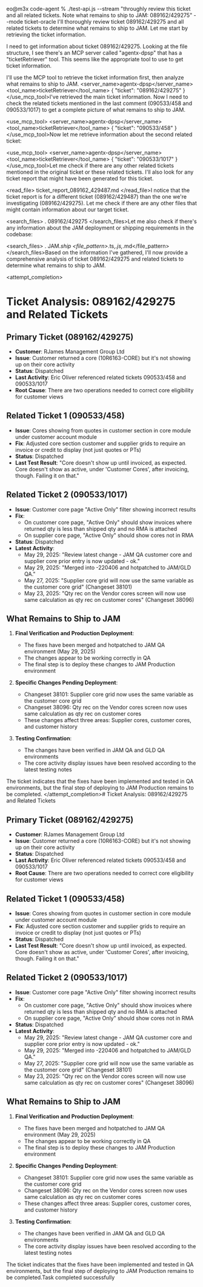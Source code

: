 eo@m3x code-agent % ./test-api.js --stream "throughly review this ticket and all related tickets. Note what remains to ship to JAM: 089162/429275" --mode ticket-oracle
I'll thoroughly review ticket 089162/429275 and all related tickets to determine what remains to ship to JAM. Let me start by retrieving the ticket information.

<thinking>
I need to get information about ticket 089162/429275. Looking at the file structure, I see there's an MCP server called "agentx-dpsp" that has a "ticketRetriever" tool. This seems like the appropriate tool to use to get ticket information.

I'll use the MCP tool to retrieve the ticket information first, then analyze what remains to ship to JAM.
</thinking>
<server_name>agentx-dpsp</server_name>
<tool_name>ticketRetriever</tool_name>
<arguments>
{
"ticket": "089162/429275"
}
</arguments>
</use_mcp_tool>I've retrieved the main ticket information. Now I need to check the related tickets mentioned in the last comment (090533/458 and 090533/1017) to get a complete picture of what remains to ship to JAM.

<use_mcp_tool>
<server_name>agentx-dpsp</server_name>
<tool_name>ticketRetriever</tool_name>
<arguments>
{
"ticket": "090533/458"
}
</arguments>
</use_mcp_tool>Now let me retrieve information about the second related ticket:

<use_mcp_tool>
<server_name>agentx-dpsp</server_name>
<tool_name>ticketRetriever</tool_name>
<arguments>
{
"ticket": "090533/1017"
}
</arguments>
</use_mcp_tool>Let me check if there are any other related tickets mentioned in the original ticket or these related tickets. I'll also look for any ticket report that might have been generated for this ticket.

<read_file>
<args>
<file>
<path>ticket_report_089162_429487.md</path>
</file>
</args>
</read_file>I notice that the ticket report is for a different ticket (089162/429487) than the one we're investigating (089162/429275). Let me check if there are any other files that might contain information about our target ticket.

<search_files>
<path>.</path>
<regex>089162/429275</regex>
</search_files>Let me also check if there's any information about the JAM deployment or shipping requirements in the codebase:

<search_files>
<path>.</path>
<regex>JAM._ship</regex>
<file_pattern>_.ts,_.js,_.md</file_pattern>
</search_files>Based on the information I've gathered, I'll now provide a comprehensive analysis of ticket 089162/429275 and related tickets to determine what remains to ship to JAM.

<attempt_completion>
<result>

# Ticket Analysis: 089162/429275 and Related Tickets

## Primary Ticket (089162/429275)

- **Customer**: RJames Management Group Ltd
- **Issue**: Customer returned a core (10R6163-CORE) but it's not showing up on their core activity
- **Status**: Dispatched
- **Last Activity**: Eric Oliver referenced related tickets 090533/458 and 090533/1017
- **Root Cause**: There are two operations needed to correct core eligibility for customer views

## Related Ticket 1 (090533/458)

- **Issue**: Cores showing from quotes in customer section in core module under customer account module
- **Fix**: Adjusted core section customer and supplier grids to require an invoice or credit to display (not just quotes or PTs)
- **Status**: Dispatched
- **Last Test Result**: "Core doesn't show up until invoiced, as expected. Core doesn't show as active, under 'Customer Cores', after invoicing, though. Failing it on that."

## Related Ticket 2 (090533/1017)

- **Issue**: Customer core page "Active Only" filter showing incorrect results
- **Fix**:
    - On customer core page, "Active Only" should show invoices where returned qty is less than shipped qty and no RMA is attached
    - On supplier core page, "Active Only" should show cores not in RMA
- **Status**: Dispatched
- **Latest Activity**:
    - May 29, 2025: "Review latest change - JAM QA customer core and supplier core prior entry is now updated - ok."
    - May 29, 2025: "Merged into -220406 and hotpatched to JAM/GLD QA."
    - May 27, 2025: "Supplier core grid will now use the same variable as the customer core grid" (Changeset 38101)
    - May 23, 2025: "Qty rec on the Vendor cores screen will now use same calculation as qty rec on customer cores" (Changeset 38096)

## What Remains to Ship to JAM

1. **Final Verification and Production Deployment**:

    - The fixes have been merged and hotpatched to JAM QA environment (May 29, 2025)
    - The changes appear to be working correctly in QA
    - The final step is to deploy these changes to JAM Production environment

2. **Specific Changes Pending Deployment**:

    - Changeset 38101: Supplier core grid now uses the same variable as the customer core grid
    - Changeset 38096: Qty rec on the Vendor cores screen now uses same calculation as qty rec on customer cores
    - These changes affect three areas: Supplier cores, customer cores, and customer history

3. **Testing Confirmation**:
    - The changes have been verified in JAM QA and GLD QA environments
    - The core activity display issues have been resolved according to the latest testing notes

The ticket indicates that the fixes have been implemented and tested in QA environments, but the final step of deploying to JAM Production remains to be completed.
</result>
</attempt_completion># Ticket Analysis: 089162/429275 and Related Tickets

## Primary Ticket (089162/429275)

- **Customer**: RJames Management Group Ltd
- **Issue**: Customer returned a core (10R6163-CORE) but it's not showing up on their core activity
- **Status**: Dispatched
- **Last Activity**: Eric Oliver referenced related tickets 090533/458 and 090533/1017
- **Root Cause**: There are two operations needed to correct core eligibility for customer views

## Related Ticket 1 (090533/458)

- **Issue**: Cores showing from quotes in customer section in core module under customer account module
- **Fix**: Adjusted core section customer and supplier grids to require an invoice or credit to display (not just quotes or PTs)
- **Status**: Dispatched
- **Last Test Result**: "Core doesn't show up until invoiced, as expected. Core doesn't show as active, under 'Customer Cores', after invoicing, though. Failing it on that."

## Related Ticket 2 (090533/1017)

- **Issue**: Customer core page "Active Only" filter showing incorrect results
- **Fix**:
    - On customer core page, "Active Only" should show invoices where returned qty is less than shipped qty and no RMA is attached
    - On supplier core page, "Active Only" should show cores not in RMA
- **Status**: Dispatched
- **Latest Activity**:
    - May 29, 2025: "Review latest change - JAM QA customer core and supplier core prior entry is now updated - ok."
    - May 29, 2025: "Merged into -220406 and hotpatched to JAM/GLD QA."
    - May 27, 2025: "Supplier core grid will now use the same variable as the customer core grid" (Changeset 38101)
    - May 23, 2025: "Qty rec on the Vendor cores screen will now use same calculation as qty rec on customer cores" (Changeset 38096)

## What Remains to Ship to JAM

1. **Final Verification and Production Deployment**:

    - The fixes have been merged and hotpatched to JAM QA environment (May 29, 2025)
    - The changes appear to be working correctly in QA
    - The final step is to deploy these changes to JAM Production environment

2. **Specific Changes Pending Deployment**:

    - Changeset 38101: Supplier core grid now uses the same variable as the customer core grid
    - Changeset 38096: Qty rec on the Vendor cores screen now uses same calculation as qty rec on customer cores
    - These changes affect three areas: Supplier cores, customer cores, and customer history

3. **Testing Confirmation**:
    - The changes have been verified in JAM QA and GLD QA environments
    - The core activity display issues have been resolved according to the latest testing notes

The ticket indicates that the fixes have been implemented and tested in QA environments, but the final step of deploying to JAM Production remains to be completed.Task completed successfully

